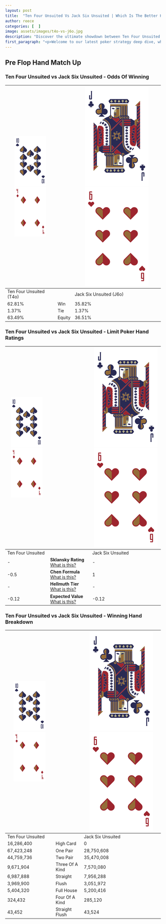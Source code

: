 ```yaml
---
layout: post
title:  "Ten Four Unsuited Vs Jack Six Unsuited | Which Is The Better Hand In Poker? A Complete Guide"
author: reece
categories: [  ]
image: assets/images/t4o-vs-j6o.jpg
description: "Discover the ultimate showdown between Ten Four Unsuited and Jack Six Unsuited in poker! Uncover the odds, strategies, and scenarios where one hand triumphs over the other. Get ready to up your poker game with this thrilling analysis."
first_paragraph: "<p>Welcome to our latest poker strategy deep dive, where we're pitting two distinct hands against each other in a high-stakes showdown: Ten Four Unsuited vs Jack Six Unsuited.</p><p>In the dynamic world of poker, every decision counts, and knowing which hand holds the upper hand is key to your success at the table.</p><p>In this article, we'll dissect these two hands, explore the scenarios where one dominates the other, and equip you with the knowledge to make strategic choices that can tip the odds in your favor.</p><p>Get ready to unravel the intriguing dynamics of these poker hands and elevate your game to new heights.</p>"
---
```




[comment]: # (sp0)

## Pre Flop Hand Match Up

<div class="table hand-ratings" markdown="1"> 



### Ten Four Unsuited vs Jack Six Unsuited - Odds Of Winning


    
| ![image info](assets/images/hand1/T.png) ![image info](assets/images/hand1/4o.png) |  | ![image info](assets/images/hand2/J.png) ![image info](assets/images/hand2/6o.png) |
| -------- | -------- | -------- |
| Ten Four Unsuited (T4o) |  | Jack Six Unsuited (J6o) |
| 62.81% | Win | 35.82% |
| 1.37% | Tie | 1.37% |
| 63.49% | Equity | 36.51% |




[comment]: # (sp1)



### Ten Four Unsuited vs Jack Six Unsuited - Limit Poker Hand Ratings


    
| ![image info](assets/images/hand1/T.png) ![image info](assets/images/hand1/4o.png) |  | ![image info](assets/images/hand2/J.png) ![image info](assets/images/hand2/6o.png) |
| -------- | -------- | -------- |
| Ten Four Unsuited |  | Jack Six Unsuited |
| - | **Sklansky Rating** [What is this?](/sklansky-rating-explained) | - |
| -0.5 | **Chen Formula** [What is this?](/chen-formula-explained) | 1 |
| - | **Hellmuth Tier** [What is this?](/Hellmuth-tier-explained) | - |
| -0.12 | **Expected Value** [What is this?](/expected-value-explained) | -0.12 |




[comment]: # (sp2)



### Ten Four Unsuited vs Jack Six Unsuited - Winning Hand Breakdown


    
| ![image info](assets/images/hand1/T.png) ![image info](assets/images/hand1/4o.png) |  | ![image info](assets/images/hand2/J.png) ![image info](assets/images/hand2/6o.png) |
| -------- | -------- | -------- |
| Ten Four Unsuited |  | Jack Six Unsuited |
| 16,286,400 | High Card | 0 |
| 67,423,248 | One Pair | 28,750,608 |
| 44,759,736 | Two Pair | 35,470,008 |
| 9,671,904 | Three Of A Kind | 7,570,080 |
| 6,987,888 | Straight | 7,956,288 |
| 3,969,900 | Flush | 3,051,972 |
| 5,404,320 | Full House | 5,200,416 |
| 324,432 | Four Of A Kind | 285,120 |
| 43,452 | Straight Flush | 43,524 |




[comment]: # (sp3)



</div>

[comment]: # (sp4)



[comment]: # (sp5)

